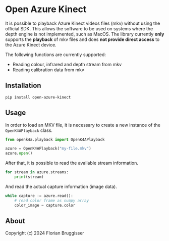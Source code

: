 # Open Azure Kinect
It is possible to playback Azure Kinect videos files (mkv) without using the official SDK. This allows the software to be used on systems where the depth engine is not implemented, such as MacOS. The library currently **only** supports the **playback** of mkv files and does **not provide direct access** to the Azure Kinect device.

The following functions are currently supported:

- Reading colour, infrared and depth stream from mkv
- Reading calibration data from mkv

## Installation

```terminal
pip install open-azure-kinect
```

## Usage
In order to load an MKV file, it is necessary to create a new instance of the `OpenK4APlayback` class.

```python
from openk4a.playback import OpenK4APlayback

azure = OpenK4APlayback("my-file.mkv")
azure.open()
```

After that, it is possible to read the available stream information.

```python
for stream in azure.streams:
    print(stream)
```

And read the actual capture information (image data).

```python
while capture := azure.read():
    # read color frame as numpy array
    color_image = capture.color
```

## About
Copyright (c) 2024 Florian Bruggisser